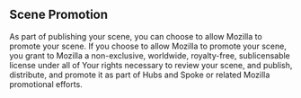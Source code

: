 ## Scene Promotion

As part of publishing your scene, you can choose to allow Mozilla to promote your scene. If you choose to allow Mozilla to promote your scene, you grant to Mozilla a non-exclusive, worldwide, royalty-free, sublicensable license under all of Your rights necessary to review your scene, and publish, distribute, and promote it as part of Hubs and Spoke or related Mozilla promotional efforts.
